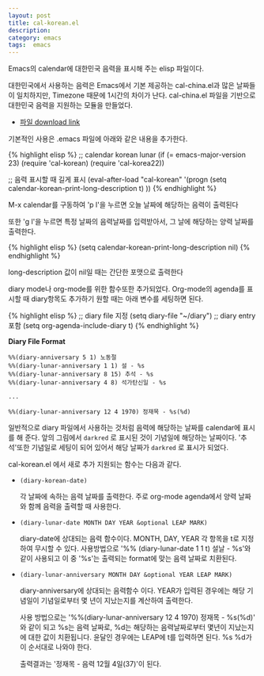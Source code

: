 ```yaml
---
layout: post
title: cal-korean.el
description: 
category: emacs
tags:  emacs
---
```


Emacs의 calendar에 대한민국 음력을 표시해 주는 elisp 파일이다. 

대한민국에서 사용하는 음력은 Emacs에서 기본 제공하는 cal-china.el과 많은 날짜들이 일치하지만,
Timezone 때문에 1시간의 차이가 난다. cal-china.el 파일을 기반으로 대한민국 음력을 지원하는 모듈을
만들었다.

- [파일 download link](http://github.com/jmjeong/my-dot-emacs/blob/130e8d593cc49ca5e5d62d5b4fdb4c79c24aea90/cal-korean.el)

기본적인 사용은 .emacs 파일에 아래와 같은 내용을 추가한다. 

{% highlight elisp %}
;; calendar korean lunar
(if (= emacs-major-version 23)
	(require 'cal-korean)
  (require 'cal-korea22))

;; 음력 표시할 때 길게 표시
(eval-after-load "cal-korean"
  '(progn
	 (setq calendar-korean-print-long-description t)
	 ))
{% endhighlight %}

M-x calendar를 구동하여 'p l'을 누르면 오늘 날짜에 해당하는 음력이 출력된다


또한 'g l'을 누르면 특정 날짜의 음력날짜를 입력받아서, 그 날에 해당하는 양력 날짜를 출력한다. 

{% highlight elisp %}
(setq calendar-korean-print-long-description nil)
{% endhighlight %}

long-description 값이 nil일 때는 간단한 포맷으로 출력한다 

diary mode나 org-mode를 위한 함수또한 추가되었다. Org-mode의 agenda를 표시할 때 diary항목도 추가하기
원할 때는 아래 변수를 세팅하면 된다. 

{% highlight elisp %}
;; diary file 지정
(setq diary-file "~/diary")
;; diary entry 포함
(setq org-agenda-include-diary t)
{% endhighlight %}

**Diary File Format**

    %%(diary-anniversary 5 1) 노동절
    %%(diary-lunar-anniversary 1 1) 설 - %s
    %%(diary-lunar-anniversary 8 15) 추석 - %s
    %%(diary-lunar-anniversary 4 8) 석가탄신일 - %s
    
    ...
    
    %%(diary-lunar-anniversary 12 4 1970) 정재목 - %s(%d)

일반적으로 diary 파일에서 사용하는 것처럼 음력에 해당하는 날짜를 calendar에 표시를 해 준다. 
앞의 그림에서 `darkred` 로 표시된 것이 기념일에 해당하는 날짜이다. '추석'또한 기념일로
세팅이 되어 있어서 해당 날짜가 `darkred` 로 표시가 되었다. 

cal-korean.el 에서 새로 추가 지원되는 함수는 다음과 같다. 

-   `(diary-korean-date)`
    
    각 날짜에 속하는 음력 날짜를 출력한다. 주로 org-mode agenda에서 양력 날짜와 함께 음력을 출력할 때
    사용한다.

-   `(diary-lunar-date MONTH DAY YEAR &optional LEAP MARK)` 
    
    diary-date에 상대되는 음력 함수이다. MONTH, DAY, YEAR 각 항목을 t로 지정하여 무시할 수 있다. 
    사용방법으로 '%% (diary-lunar-date 1 1 t) 설날 - %s'와 같이 사용되고 이 중 '%s'는 출력되는 format에 맞는
    음력 날짜로 치환된다.

-   `(diary-lunar-anniversary MONTH DAY &optional YEAR LEAP MARK)` 
    
    diary-anniversary에 상대되는 음력함수 이다. YEAR가 입력된 경우에는 해당 기념일이 기념일로부터 
    몇 년이 지났는지를 계산하여 출력한다. 
    
    사용 방법으로는 '%%(diary-lunar-anniversary 12 4 1970) 정재목 - %s(%d)' 와 같이 되고 %s는 음력
    날짜로, %d는 해당하는 음력날짜로부터 몇년이 지났는지에 대한 값이 치환됩니다.  윤달인 경우에는
    LEAP에 t를 입력하면 된다.  %s %d가 이 순서대로 나와야 한다.
	
    출력결과는 '정재목 - 음력 12월 4일(37)'이 된다.
